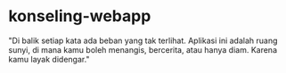 # konseling-webapp
"Di balik setiap kata ada beban yang tak terlihat. Aplikasi ini adalah ruang sunyi, di mana kamu boleh menangis, bercerita, atau hanya diam. Karena kamu layak didengar."
